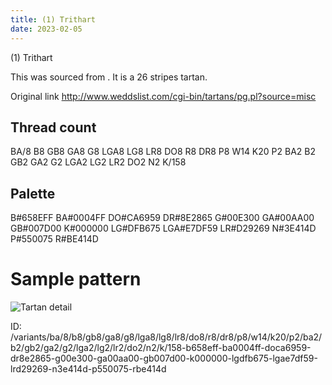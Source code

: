 ```yaml
---
title: (1) Trithart
date: 2023-02-05
---
```

(1) Trithart

This was sourced from <no value>.  It is a 26 stripes tartan.

Original link http://www.weddslist.com/cgi-bin/tartans/pg.pl?source=misc

## Thread count
BA/8 B8 GB8 GA8 G8 LGA8 LG8 LR8 DO8 R8 DR8 P8 W14 K20 P2 BA2 B2 GB2 GA2 G2 LGA2 LG2 LR2 DO2 N2 K/158

## Palette
B#658EFF BA#0004FF DO#CA6959 DR#8E2865 G#00E300 GA#00AA00 GB#007D00 K#000000 LG#DFB675 LGA#E7DF59 LR#D29269 N#3E414D P#550075 R#BE414D

# Sample pattern

![Tartan detail](tartan.png "BA/8 B8 GB8 GA8 G8 LGA8 LG8 LR8 DO8 R8 DR8 P8 W14 K20 P2 BA2 B2 GB2 GA2 G2 LGA2 LG2 LR2 DO2 N2 K/158 tartan")

ID: /variants/ba/8/b8/gb8/ga8/g8/lga8/lg8/lr8/do8/r8/dr8/p8/w14/k20/p2/ba2/b2/gb2/ga2/g2/lga2/lg2/lr2/do2/n2/k/158-b658eff-ba0004ff-doca6959-dr8e2865-g00e300-ga00aa00-gb007d00-k000000-lgdfb675-lgae7df59-lrd29269-n3e414d-p550075-rbe414d